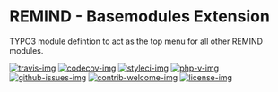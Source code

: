 # REMIND - Basemodules Extension

TYPO3 module defintion to act as the top menu for all other REMIND modules.

[travis-img]: https://img.shields.io/travis/com/remindgmbh/typo3-utilities?style=flat-square
[codecov-img]: https://img.shields.io/codecov/c/github/remindgmbh/typo3-utilities?style=flat-square
[php-v-img]: https://img.shields.io/packagist/php-v/remind/typo3-utilities?style=flat-square
[github-issues-img]: https://img.shields.io/github/issues/remindgmbh/typo3-utilities.svg?style=flat-square
[contrib-welcome-img]: https://img.shields.io/badge/contributions-welcome-blue.svg?style=flat-square
[license-img]: https://img.shields.io/github/license/remindgmbh/typo3-utilities.svg?style=flat-square
[styleci-img]: https://styleci.io/repos/425027523/shield

[![travis-img]](https://travis-ci.com/github/remindgmbh/typo3-utilities)
[![codecov-img]](https://codecov.io/gh/remindgmbh/typo3-utilities)
[![styleci-img]](https://github.styleci.io/repos/425027523)
[![php-v-img]](https://packagist.org/packages/remind/typo3-utilities)
[![github-issues-img]](https://github.com/remindgmbh/typo3-utilities/issues)
[![contrib-welcome-img]](https://github.com/remindgmbh/typo3-utilities/blob/master/CONTRIBUTING.md)
[![license-img]](https://github.com/remindgmbh/typo3-utilities/blob/master/LICENSE)
